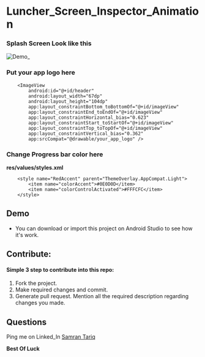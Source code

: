 # Luncher_Screen_Inspector_Animation

### Splash Screen Look like this

![Demo_](https://user-images.githubusercontent.com/50068566/93463325-086f0b00-f901-11ea-94c7-23a35c5aa189.gif)

### Put your app logo here 

```
    <ImageView
        android:id="@+id/header"
        android:layout_width="67dp"
        android:layout_height="104dp"
        app:layout_constraintBottom_toBottomOf="@+id/imageView"
        app:layout_constraintEnd_toEndOf="@+id/imageView"
        app:layout_constraintHorizontal_bias="0.623"
        app:layout_constraintStart_toStartOf="@+id/imageView"
        app:layout_constraintTop_toTopOf="@+id/imageView"
        app:layout_constraintVertical_bias="0.362"
        app:srcCompat="@drawable/your_app_logo" />
 ```

### Change Progress bar color here
**res/values/styles.xml**
```
    <style name="RedAccent" parent="ThemeOverlay.AppCompat.Light">
        <item name="colorAccent">#0E0D0D</item>
        <item name="colorControlActivated">#FFFCFC</item>
    </style>
```

## Demo
- You can download or import this project on Android Studio to see how it's work.

## Contribute:
#### Simple 3 step to contribute into this repo:

1. Fork the project.
2. Make required changes and commit.
3. Generate pull request. Mention all the required description regarding changes you made.

## Questions
Ping me on Linked_In [Samran Tariq](https://www.linkedin.com/in/samran-tariq/)

**Best Of Luck**
